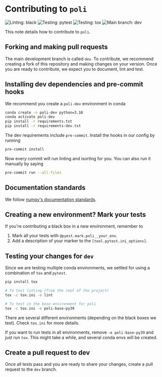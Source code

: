 # Contributing to `poli`

![Linting: black](https://img.shields.io/badge/Linting-black-black)
![Testing: pytest](https://img.shields.io/badge/Testing-pytest-blue)
![Testing: tox](https://img.shields.io/badge/Testing-tox-blue)
![Main branch: dev](https://img.shields.io/badge/Pull_request_to-dev-blue)

This note details how to contribute to `poli`.

## Forking and making pull requests

The main development branch is called `dev`. To contribute, we recommend creating a fork of this repository and making changes on your version. Once you are ready to contribute, we expect you to document, lint and test.

## Installing dev dependencies and pre-commit hooks

We recommend you create a `poli-dev` environment in conda

```bash
conda create -n poli-dev python=3.10
conda activate poli-dev
pip install -r requirements.txt
pip install -r requirements-dev.txt
```

The dev requirements include `pre-commit`. Install the hooks in our config by running

```bash
pre-commit install
```

Now every commit will run linting and isorting for you. You can also run it manually by saying

```bash
pre-commit run --all-files
```

## Documentation standards

We follow [numpy's documentation standards](https://numpydoc.readthedocs.io/en/latest/format.html).

## Creating a new environment? Mark your tests

If you're contributing a black box in a new environment, remember to

1. Mark all your tests with `@pyest.mark.poli__your_env`.
2. Add a description of your marker to the `[tool.pytest.ini_options]`.

## Testing your changes for `dev`

Since we are testing multiple conda environments, we settled for using a combination of `tox` and `pytest`.

```bash
pip install tox

# To test linting (from the root of the project)
tox -c tox.ini -e lint

# To test in the base environment for poli
tox -c tox.ini -e poli-base-py39
```

There are several different environments (depending on the black boxes we test). Check `tox.ini` for more details.

If you want to run tests in all environments, remove `-e poli-base-py39` and just run `tox`. This might take a while, and several conda envs will be created.

## Create a pull request to dev

Once all tests pass and you are ready to share your changes, create a pull request to the `dev` branch.